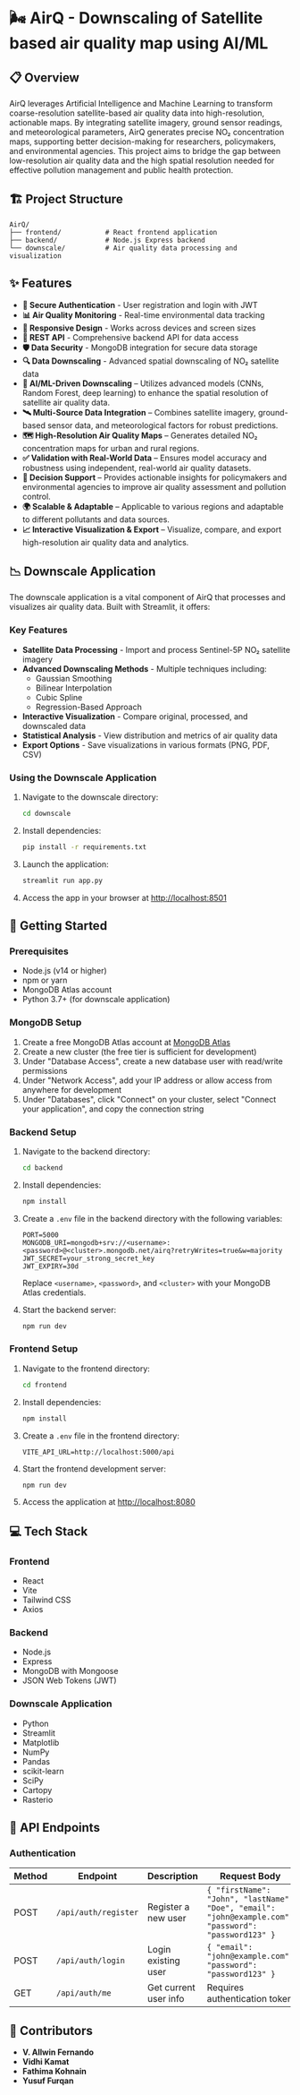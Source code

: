 # 🌬️ AirQ - Downscaling of Satellite based air quality map using AI/ML

## 📋 Overview

AirQ leverages Artificial Intelligence and Machine Learning to transform coarse-resolution satellite-based air quality data into high-resolution, actionable maps. By integrating satellite imagery, ground sensor readings, and meteorological parameters, AirQ generates precise NO₂ concentration maps, supporting better decision-making for researchers, policymakers, and environmental agencies. This project aims to bridge the gap between low-resolution air quality data and the high spatial resolution needed for effective pollution management and public health protection.

## 🏗️ Project Structure

```
AirQ/
├── frontend/           # React frontend application
├── backend/            # Node.js Express backend 
└── downscale/          # Air quality data processing and visualization
```

## ✨ Features

- **🔐 Secure Authentication** - User registration and login with JWT
- **📊 Air Quality Monitoring** - Real-time environmental data tracking
- **📱 Responsive Design** - Works across devices and screen sizes
- **🔄 REST API** - Comprehensive backend API for data access
- **🛡️ Data Security** - MongoDB integration for secure data storage
- **🔍 Data Downscaling** - Advanced spatial downscaling of NO₂ satellite data
- **🤖 AI/ML-Driven Downscaling** – Utilizes advanced models (CNNs, Random Forest, deep learning) to enhance the spatial resolution of satellite air quality data.
- **🛰️ Multi-Source Data Integration** – Combines satellite imagery, ground-based sensor data, and meteorological factors for robust predictions.
- **🗺️ High-Resolution Air Quality Maps** – Generates detailed NO₂ concentration maps for urban and rural regions.
- **✅ Validation with Real-World Data** – Ensures model accuracy and robustness using independent, real-world air quality datasets.
- **🧭 Decision Support** – Provides actionable insights for policymakers and environmental agencies to improve air quality assessment and pollution control.
- **🌍 Scalable & Adaptable** – Applicable to various regions and adaptable to different pollutants and data sources.
- **📈 Interactive Visualization & Export** – Visualize, compare, and export high-resolution air quality data and analytics.

## 📉 Downscale Application

The downscale application is a vital component of AirQ that processes and visualizes air quality data. Built with Streamlit, it offers:

### Key Features

- **Satellite Data Processing** - Import and process Sentinel-5P NO₂ satellite imagery
- **Advanced Downscaling Methods** - Multiple techniques including:
  - Gaussian Smoothing
  - Bilinear Interpolation
  - Cubic Spline
  - Regression-Based Approach
- **Interactive Visualization** - Compare original, processed, and downscaled data
- **Statistical Analysis** - View distribution and metrics of air quality data
- **Export Options** - Save visualizations in various formats (PNG, PDF, CSV)

### Using the Downscale Application

1. Navigate to the downscale directory:
   ```bash
   cd downscale
   ```

2. Install dependencies:
   ```bash
   pip install -r requirements.txt
   ```

3. Launch the application:
   ```bash
   streamlit run app.py
   ```

4. Access the app in your browser at [http://localhost:8501](http://localhost:8501)

## 🚀 Getting Started

### Prerequisites

- Node.js (v14 or higher)
- npm or yarn
- MongoDB Atlas account
- Python 3.7+ (for downscale application)

### MongoDB Setup

1. Create a free MongoDB Atlas account at [MongoDB Atlas](https://www.mongodb.com/cloud/atlas/register)
2. Create a new cluster (the free tier is sufficient for development)
3. Under "Database Access", create a new database user with read/write permissions
4. Under "Network Access", add your IP address or allow access from anywhere for development
5. Under "Databases", click "Connect" on your cluster, select "Connect your application", and copy the connection string

### Backend Setup

1. Navigate to the backend directory:

   ```bash
   cd backend
   ```

2. Install dependencies:

   ```bash
   npm install
   ```

3. Create a `.env` file in the backend directory with the following variables:

   ```
   PORT=5000
   MONGODB_URI=mongodb+srv://<username>:<password>@<cluster>.mongodb.net/airq?retryWrites=true&w=majority
   JWT_SECRET=your_strong_secret_key
   JWT_EXPIRY=30d
   ```

   Replace `<username>`, `<password>`, and `<cluster>` with your MongoDB Atlas credentials.

4. Start the backend server:

   ```bash
   npm run dev
   ```

### Frontend Setup

1. Navigate to the frontend directory:

   ```bash
   cd frontend
   ```

2. Install dependencies:

   ```bash
   npm install
   ```

3. Create a `.env` file in the frontend directory:

   ```
   VITE_API_URL=http://localhost:5000/api
   ```

4. Start the frontend development server:

   ```bash
   npm run dev
   ```

5. Access the application at [http://localhost:8080](http://localhost:8080)

## 💻 Tech Stack

### Frontend
- React
- Vite
- Tailwind CSS
- Axios

### Backend
- Node.js
- Express
- MongoDB with Mongoose
- JSON Web Tokens (JWT)

### Downscale Application
- Python
- Streamlit
- Matplotlib
- NumPy
- Pandas
- scikit-learn
- SciPy
- Cartopy
- Rasterio

## 🔌 API Endpoints

### Authentication

| Method | Endpoint | Description | Request Body |
|--------|----------|-------------|-------------|
| POST | `/api/auth/register` | Register a new user | `{ "firstName": "John", "lastName": "Doe", "email": "john@example.com", "password": "password123" }` |
| POST | `/api/auth/login` | Login existing user | `{ "email": "john@example.com", "password": "password123" }` |
| GET | `/api/auth/me` | Get current user info | Requires authentication token |

## 👥 Contributors

- **V. Allwin Fernando**
- **Vidhi Kamat**
- **Fathima Kohnain**
- **Yusuf Furqan**


